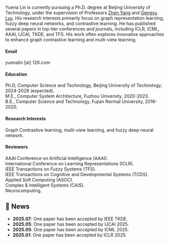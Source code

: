 

<!-- [![senli1073](https://img.shields.io/badge/senli1073-github-blue?logo=github)](https://github.com/senli1073) -->

Yuena Lin is currently pursuing a Ph.D. degree at Beijing University of Technology, under the supervision of Professors [Zhen Yang](https://cs.bjut.edu.cn/info/1407/2612.htm) and [Gengyu Lyu](https://gengyulyu.github.io/homepage/). His research interests primarily focus on graph representation learning, fuzzy deep neural networks, and contrastive learning. He has published several papers in top-tier conferences and journals, including ICLR, ICML, AAAI, IJCAI, TKDE, and TFS. His work often explores innovative approaches to enhance graph contrastive learning and multi-view learning.

#### Email
yuenalin [at] 126.com

#### Education
Ph.D, Computer Science and Technology, Beijing University of Technology, 2024-2028 (expected).\
M.E., Computer System Architecture, Fuzhou University, 2020-2023.\
B.E., Computer Science and Technology, Fujian Normal University, 2016-2020.

#### Research Interests
Graph Contrastive learning, multi-view learning, and fuzzy deep neural network.

#### Reviewers
AAAI Conference on Artificial Intelligence (AAAI).\
International Conference on Learning Representations (ICLR).\
IEEE Transactions on Fuzzy Systems (TFS).\
IEEE Transactions on Cognitive and Developmental Systems (TCDS).\
Applied Soft Computing (ASOC).\
Complex & Intelligent Systems (CAIS).\
Neurocomputing.

## 📢 News
- **2025.07**: One paper has been accepted by IEEE TKDE.
- **2025.05**: One paper has been accepted by IJCAI 2025.
- **2025.05**: One paper has been accepted by ICML 2025.
- **2025.01**: One paper has been accepted by ICLR 2025.